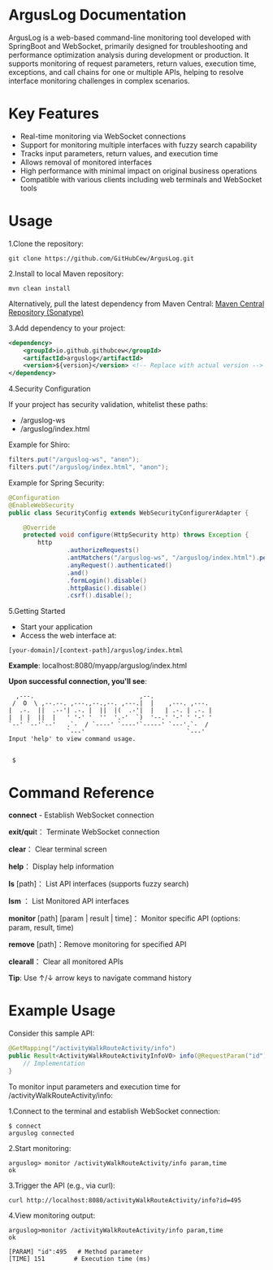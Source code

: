 # ArgusLog Documentation
ArgusLog is a web-based command-line monitoring tool developed with SpringBoot and WebSocket, primarily designed for troubleshooting and performance optimization analysis during development or production. It supports monitoring of request parameters, return values, execution time, exceptions, and call chains for one or multiple APIs, helping to resolve interface monitoring challenges in complex scenarios.

# Key Features
- Real-time monitoring via WebSocket connections
- Support for monitoring multiple interfaces with fuzzy search capability
- Tracks input parameters, return values, and execution time
- Allows removal of monitored interfaces
- High performance with minimal impact on original business operations
- Compatible with various clients including web terminals and WebSocket tools

# Usage
1.Clone the repository:
```shell
git clone https://github.com/GitHubCew/ArgusLog.git
```

2.Install to local Maven repository:
```shell
mvn clean install
```

Alternatively, pull the latest dependency from Maven Central:
[Maven Central Repository (Sonatype)](https://central.sonatype.com/artifact/io.github.githubcew/arguslog)

3.Add dependency to your project:
```xml
<dependency>
    <groupId>io.github.githubcew</groupId>
    <artifactId>arguslog</artifactId>
    <version>${version}</version> <!-- Replace with actual version -->
</dependency>
```

4.Security Configuration
  
If your project has security validation, whitelist these paths:

- /arguslog-ws
- /arguslog/index.html

Example for Shiro:
```java
filters.put("/arguslog-ws", "anon");
filters.put("/arguslog/index.html", "anon");
```
Example for Spring Security:
```java
@Configuration
@EnableWebSecurity
public class SecurityConfig extends WebSecurityConfigurerAdapter {

    @Override
    protected void configure(HttpSecurity http) throws Exception {
        http
                .authorizeRequests()
                .antMatchers("/arguslog-ws", "/arguslog/index.html").permitAll()
                .anyRequest().authenticated()
                .and()
                .formLogin().disable()
                .httpBasic().disable()
                .csrf().disable();

```

5.Getting Started
   
- Start your application
- Access the web interface at:

```shell
[your-domain]/[context-path]/arguslog/index.html
```

**Example**: localhost:8080/myapp/arguslog/index.html

**Upon successful connection, you'll see**:

```shell
  ,---.                             ,--.                 
 /  O  \ ,--.--. ,---.,--.,--. ,---.|  |    ,---. ,---.  
|  .-.  ||  .--'| .-. |  ||  |(  .-'|  |   | .-. | .-. | 
|  | |  ||  |   ' '-' '  ''  '.-'  `)  '--.' '-' ' '-' ' 
`--' `--'`--'   .`-  / `----' `----'`-----' `---'.`-  /  
                `---'                            `---'  
Input 'help' to view command usage.
 
 
 $
```

# Command Reference
**connect** - Establish WebSocket connection

**exit/qui**t： Terminate WebSocket connection

**clear**： Clear terminal screen

**help**： Display help information

**ls** [path]： List API interfaces (supports fuzzy search)

**lsm** ： List Monitored API interfaces

**monitor** [path] [param | result | time]： Monitor specific API (options: param, result, time)

**remove** [path]：Remove monitoring for specified API

**clearall**： Clear all monitored APIs

**Tip**: Use ↑/↓ arrow keys to navigate command history

# Example Usage

Consider this sample API:
```java
@GetMapping("/activityWalkRouteActivity/info")
public Result<ActivityWalkRouteActivityInfoVO> info(@RequestParam("id") Long id) {
    // Implementation
}

```

To monitor input parameters and execution time for /activityWalkRouteActivity/info:

1.Connect to the terminal and establish WebSocket connection:
```shell
$ connect
arguslog connected
```

2.Start monitoring:
```shell
arguslog> monitor /activityWalkRouteActivity/info param,time
ok
```
3.Trigger the API (e.g., via curl):
```shell
curl http://localhost:8080/activityWalkRouteActivity/info?id=495
```

4.View monitoring output:
```text
arguslog>monitor /activityWalkRouteActivity/info param,time
ok

[PARAM] "id":495   # Method parameter
[TIME] 151        # Execution time (ms)
```
